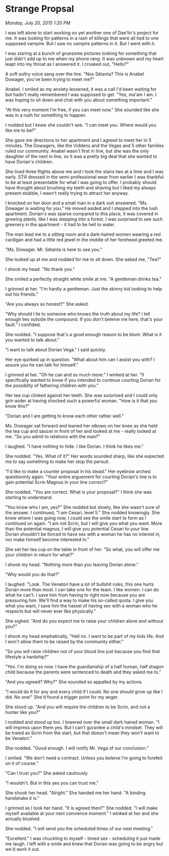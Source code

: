 # Strange Propsal
_Monday, July 20, 2015 1:20 PM_

I was left alone to start working on yet another one of Dae'lin's project for me.  It was looking for patterns in a rash of killings that were all tied to one supposed vampire.  But I saw no vampire patterns in it.  But I went with it.

I was staring at a bunch of gruesome pictures looking for something that just didn't add up to me when my phone rang.  It was unknown and my heart leapt into my throat as I answered it.  I croaked out, "Hello?"

A soft sultry voice sang over the line. "Nox Sétanta?  This is Anabel Dowager, you've been trying to meet me?"

Anabel.  I smiled as my anxiety lessened, it was a call I'd been waiting for but hadn't really remembered I was supposed to get.  "Yes, ma'am I am.  I was hoping to sit down and chat with you about something important."

"At this very moment I'm free, if you can meet now."  She sounded like she was in a rush for something to happen.

I nodded but I knew she couldn't see.  "I can meet you.  Where would you like me to be?"

She gave me directions to her apartment and I agreed to meet her in 5 minutes.  The Dowagers, like the Viddens and the Vegas and 5 other families ruled our community.  Anabel wasn't first in line, but she was the only daughter of the next in line, so it was a pretty big deal that she wanted to have Dorian's children.

She lived three flights above me and I took the stairs two at a time and I was early.  STill dressed in the semi-professional wear from earlier I was thankful to be at least presentable for what I was going to offer.  I probably should have thought about brushing my teeth and shaving but I liked my always present stubble, I wasn't really trying to attract her anyway.

I knocked on her door and a small man in a dark suit answered.  "Ms. Dowager is waiting for you."  He moved asided and I stepped into the lush apartment.  Dorian's was sparse compared to this place, it was covered in growing plants, like I was stepping into a forest.  I was surprised to see such greenery in the apartment - it had to be hell to water.

The man lead me to a sitting room and a dark-haired women wearing a red cardigan and had a little red jewel in the middle of her forehead greeted me. 

"Ms. Dowager.  Mr. Sétanta is here to see you."

She looked up at me and nodded for me to sit down.  She asked me, "Tea?"

I shook my head.  "No thank you."

She smiled a perfectly straight white smile at me.  "A gentleman drinks tea."

I grinned at her.  "I'm hardly a gentleman.  Just the skinny kid looking to help out his friends."

"Are you always so honest?"  She asked.

"Why should I lie to someone who knows the truth about my life?  I tell enough lies outside the compound.  If you don't beleive me here, that's your fault."  I confided.

She nodded.  "I suppose that's a good enough reason to be blunt.  What is it you wanted to talk about."

"I want to talk about Dorian Vega."  I said quickly.

Her eye quirked up in question.  "What about him can I assist you with?  I assure you he can talk for himself."

I grinned at her.  "Oh he can and so much more."  I winked at her.  "II specifically wanted to know if you intended to continue courting Dorian for the possiblity of fathering children with you."

Her tea cup clinked against her teeth.  She was surprised and I could only grin wider at having shocked such a powerful woman.  "How is it that you know this?"

"Dorian and I are getting to know each other rather well."  

Ms. Dowager sat forward and leaned her elbows on her knee as she held the tea cup and saucer in front of her and looked at me - really looked at me.  "So you admit to relations with the man?"

I laughed.  "I have nothing to hide.  I like Dorian.  I think he likes me."

She nodded.  "Yes.  What of it?"  Her words sounded sharp, like she expected me to say something to make her stop the persuit.   

"I'd like to make a counter proposal in his stead."  Her eyebrow arched questioninly again.  "Your entire arguement for courting Dorian's line is to gain potential Scrin Magnus in your line correct?"

She nodded.  "You are correct.  What is your proposal?"  I think she was starting to understand.

"You know who I am, yes?"  She nodded but slowly, like she wasn't sure of the answer.  I continued, "I am Cesari, level 5."  She nodded knowingly.  She knew where I was going now, I could see the smile start to form as I continued on again.  "I am not Scrin, but I will give you what you want.  More than the potential magnus, I will give you potential Cesari to your line.  Dorian shouldn't be forced to have sex with a woman he has no interest in, nor make himself become interested in."

She set her tea cup on the table in front of her. "So what, you will offer me your children in return for what?"

I shook my head.  "Nothing more than you leaving Dorian alone."

"Why would you do that?"

I laughed.  "Look.  The Venatori have a lot of bullshit rules, this one hurts Dorian more than most.  I can take one for the team.  I like women.  I can do what he can't.  I save him from having to right now because you are pressuring him.  We'll find a way to make his so-called quota.  I give you what you want, I save him the hassel of having sex with a woman who he respects but will never ever like physically."

She sighed.  "And do you expect me to raise your children alone and without you?"

I shook my head emphatically, "Hell no.  I want to be part of my kids life. And I won't allow them to be raised by the community either."

"So you will raise children not of your blood line just because you find that lifestyle a hardship?"

"Yes.  I'm doing so now.  I have the guardianship of a half human, half dragon child because the parents were sentenced to death and they asked me to."

"And you agreed?  Why?"  She sounded so appalled by my actions.

"I would do it for any and every child if I could.  No one should grow up like I did.  No one!"  She'd found a trigger point for my anger.  

She stood up.  "And you will require the children to be Scrin, and not a hunter like you?"

I nodded and stood up too.  I towered over the small dark haired woman.  "I will impress upon them yes.  But I can't gurantee a child's mindset.  They will be traied as Scrin from the start, but that doesn't mean they won't want to be Venatori."

She nodded.  "Good enough.  I will notify Mr. Vega of our conclusion."

I smiled.  "We don't need a contract.  Unless you beleive I'm going to forefeit on it of course."

"Can I trust you?"  She asked cautiously.

"I wouldn't.  But in this yes you can trust me."

She shook her head.  "Alright."  She handed me her hand.  "A binding handshake it is."

I grinned as I took her hand.  "It is agreed then?"  She nodded.  "I will make myself available at your next convience moment."  I winked at her and she actually blushed.

She nodded.  "I will send you the scheduled times of our next meeting."

"Excellent."  I was chuckling to myself - timed sex - scheduling it just made me laugh.  I left with a smile and knew that Dorian was going to be angry but we'd work it out.